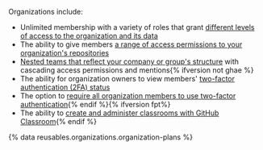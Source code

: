 Organizations include:
- Unlimited membership with a variety of roles that grant [different levels of access to the organization and its data](/articles/permission-levels-for-an-organization)
- The ability to give members [a range of access permissions to your organization's repositories](/articles/repository-permission-levels-for-an-organization)
- [Nested teams that reflect your company or group's structure](/articles/about-teams) with cascading access permissions and mentions{% ifversion not ghae %}
- The ability for organization owners to view members' [two-factor authentication (2FA) status](/articles/about-two-factor-authentication)
- The option to [require all organization members to use two-factor authentication](/articles/requiring-two-factor-authentication-in-your-organization){% endif %}{% ifversion fpt%}
- The ability to [create and administer classrooms with GitHub Classroom](/education/manage-coursework-with-github-classroom/teach-with-github-classroom/manage-classrooms){% endif %}

{% data reusables.organizations.organization-plans %}
